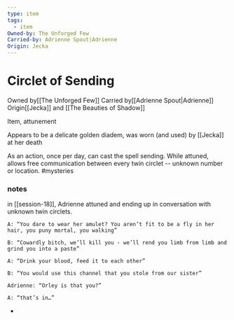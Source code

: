 ```yaml
---
type: item
tags:
  - item
Owned-by: The Unforged Few
Carried-by: Adrienne Spout|Adrienne
Origin: Jecka
---
```


#  Circlet of Sending

<span class="dataview inline-field"><span class="inline-field-key">Owned by</span><span class="inline-field-value">[[The Unforged Few]]</span></span>
<span class="dataview inline-field"><span class="inline-field-key">Carried by</span><span class="inline-field-value">[[Adrienne Spout|Adrienne]]</span></span>
<span class="dataview inline-field"><span class="inline-field-key">Origin</span><span class="inline-field-value">[[Jecka]] and [[The Beauties of Shadow</span></span>]]

Item, attunement 

Appears to be a delicate golden diadem, was worn (and used) by [[Jecka]] at her death
 
As an action, once per day, can cast the spell sending. While attuned, allows free communication between every twin circlet -- unknown number or location. #mysteries 

### notes
in [[session-18]], Adrienne attuned and ending up in conversation with unknown twin circlets.

	A: “You dare to wear her amulet? You aren’t fit to be a fly in her hair, you puny mortal, you walking”

	B: “Cowardly bitch, we’ll kill you - we’ll rend you limb from limb and grind you into a paste”
 
	A: “Drink your blood, feed it to each other”

	B: “You would use this channel that you stole from our sister”

	Adrienne: “Orley is that you?” 
	
	A: “that’s in…”
- 
